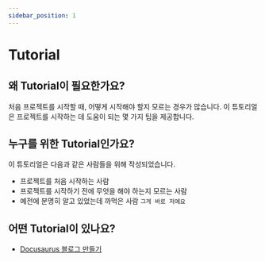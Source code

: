```yaml
---
sidebar_position: 1
---
```


# Tutorial

## 왜 **Tutorial**이 필요한가요?

처음 프로젝트를 시작할 때, 어떻게 시작해야 할지 모르는 경우가 많습니다. 이 튜토리얼은 프로젝트를 시작하는 데 도움이 되는 몇 가지 팁을 제공합니다.

## 누구를 위한 **Tutorial**인가요?

이 튜토리얼은 다음과 같은 사람들을 위해 작성되었습니다.

- 프로젝트를 처음 시작하는 사람
- 프로젝트를 시작하기 전에 무엇을 해야 하는지 모르는 사람
- 예전에 분명히 알고 있었는데 까먹은 사람 `그게 바로 저에요`

## 어떤 **Tutorial**이 있나요?

- [Docusaurus 블로그 만들기](category/docusaurus-블로그-만들기)
